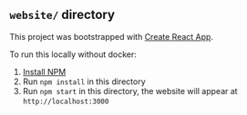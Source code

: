 ## `website/` directory
This project was bootstrapped with [Create React App](https://github.com/facebook/create-react-app).

To run this locally without docker:

1. [Install NPM](https://nodejs.org/en/download/)
1. Run `npm install` in this directory
1. Run `npm start` in this directory, the website will appear at
 `http://localhost:3000`
